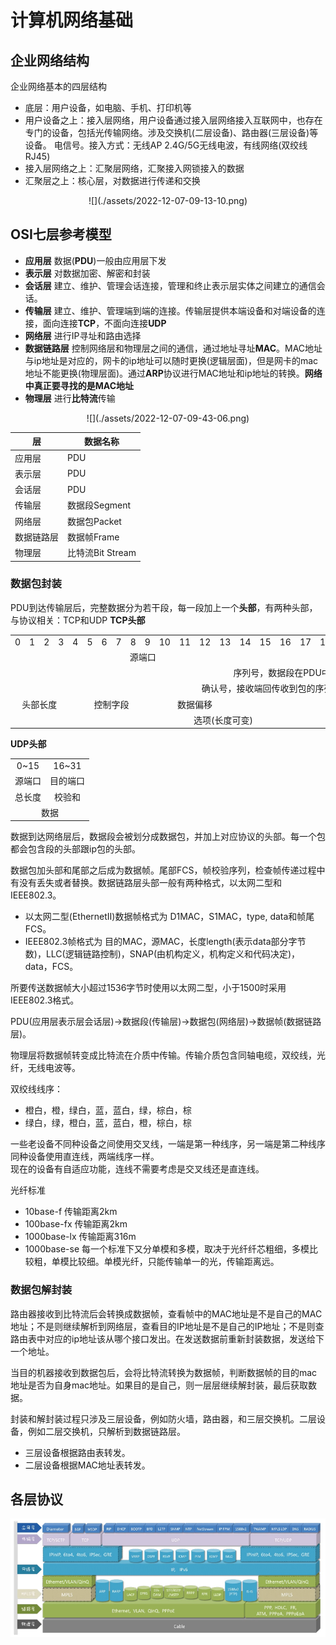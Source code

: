 # 计算机网络基础

## 企业网络结构
企业网络基本的四层结构
* 底层：用户设备，如电脑、手机、打印机等
* 用户设备之上：接入层网络，用户设备通过接入层网络接入互联网中，也存在专门的设备，包括光传输网络。涉及交换机(二层设备)、路由器(三层设备)等设备。 电信号。接入方式：无线AP 2.4G/5G无线电波，有线网络(双绞线RJ45)
* 接入层网络之上：汇聚层网络，汇聚接入网锁接入的数据
* 汇聚层之上：核心层，对数据进行传递和交换
<div align=center>![](./assets/2022-12-07-09-13-10.png)</div>

## OSI七层参考模型

* **应用层** 数据(**PDU**)一般由应用层下发
* **表示层** 对数据加密、解密和封装
* **会话层** 建立、维护、管理会话连接，管理和终止表示层实体之间建立的通信会话。
* **传输层** 建立、维护、管理端到端的连接。传输层提供本端设备和对端设备的连接，面向连接**TCP**，不面向连接**UDP**
* **网络层** 进行IP寻址和路由选择
* **数据链路层** 控制网络层和物理层之间的通信，通过地址寻址**MAC**。MAC地址与ip地址是对应的，网卡的ip地址可以随时更换(逻辑层面)，但是网卡的mac地址不能更换(物理层面)。通过**ARP**协议进行MAC地址和ip地址的转换。**网络中真正要寻找的是MAC地址**
* **物理层** 进行**比特流**传输
<div align=center>![](./assets/2022-12-07-09-43-06.png)</div>

|层|数据名称|
|-|-|
|应用层|PDU|
|表示层|PDU|
|会话层|PDU|
|传输层|数据段Segment|
|网络层|数据包Packet|
|数据链路层|数据帧Frame|
|物理层|比特流Bit Stream|

### 数据包封装
PDU到达传输层后，完整数据分为若干段，每一段加上一个**头部**，有两种头部，与协议相关：TCP和UDP
**TCP头部**
<div align=center>
<table>
    <tr>
        <td colspan="1">0</td><td colspan="1">1</td><td colspan="1">2</td><td colspan="1">3</td>
        <td colspan="1">4</td><td colspan="1">5</td><td colspan="1">6</td><td colspan="1">7</td>
        <td colspan="1">8</td><td colspan="1">9</td><td colspan="1">10</td><td colspan="1">11</td>
        <td colspan="1">12</td><td colspan="1">13</td><td colspan="1">14</td><td colspan="1">15</td>
        <td colspan="1">16</td><td colspan="1">17</td><td colspan="1">18</td><td colspan="1">19</td>
        <td colspan="1">20</td><td colspan="1">21</td><td colspan="1">22</td><td colspan="1">23</td>
        <td colspan="1">24</td><td colspan="1">25</td><td colspan="1">26</td><td colspan="1">27</td>
        <td colspan="1">28</td><td colspan="1">29</td><td colspan="1">30</td><td colspan="1">31</td>
    </tr>
    <tr>
        <td colspan="16" align="center">源端口</td>
        <td colspan="16" align="center">目的端口</td>
    </tr>
    <tr>
        <td colspan="32" align="center">序列号，数据段在PDU中的分段序号</td>
    </tr>
    <tr>
        <td colspan="32" align="center">确认号，接收端回传收到包的序列号+1的确认号ACK</td>
    </tr>
    <tr>
        <td colspan="4" align="center">头部长度</td>
        <td colspan="6" align="center">控制字段</td>
        <td colspan="4" align="center">数据偏移</td>
        <td colspan="16" align="center">窗口</td>
    </tr>
    <tr>
        <td colspan="24" align="center">选项(长度可变)</td>
        <td colspan="8" align="center">填充</td>
    </tr>
</table>
</div>

**UDP头部**
<div align=center>
<table>
    <tr>
        <td colspan="16" align="center">0~15</td>
        <td colspan="16" align="center">16~31</td>
    </tr>
    <tr>
        <td colspan="16" align="center">源端口</td>
        <td colspan="16" align="center">目的端口</td>
    </tr>
    <tr>
        <td colspan="16" align="center">总长度</td>
        <td colspan="16" align="center">校验和</td>
    </tr>
    <tr>
        <td colspan="32" align="center">数据</td>
    </tr>
</table>
</div>

数据到达网络层后，数据段会被划分成数据包，并加上对应协议的头部。每一个包都会包含段的头部跟ip包的头部。

数据包加头部和尾部之后成为数据帧。尾部FCS，帧校验序列，检查帧传递过程中有没有丢失或者替换。数据链路层头部一般有两种格式，以太网二型和IEEE802.3。
* 以太网二型(EthernetⅡ)数据帧格式为 D1MAC，S1MAC，type, data和帧尾FCS。
* IEEE802.3帧格式为 目的MAC，源MAC，长度length(表示data部分字节数)，LLC(逻辑链路控制)，SNAP(由机构定义，机构定义和代码决定)，data，FCS。

所要传送数据帧大小超过1536字节时使用以太网二型，小于1500时采用IEEE802.3格式。

PDU(应用层表示层会话层)->数据段(传输层)->数据包(网络层)->数据帧(数据链路层)。

物理层将数据帧转变成比特流在介质中传输。传输介质包含同轴电缆，双绞线，光纤，无线电波等。

双绞线线序：
* 橙白，橙，绿白，蓝，蓝白，绿，棕白，棕
* 绿白，绿，橙白，蓝，蓝白，橙，棕白，棕

一些老设备不同种设备之间使用交叉线，一端是第一种线序，另一端是第二种线序<br />
同种设备使用直连线，两端线序一样。<br />
现在的设备有自适应功能，连线不需要考虑是交叉线还是直连线。

光纤标准
* 10base-f 传输距离2km
* 100base-fx 传输距离2km
* 1000base-lx 传输距离316m
* 1000base-se 
每一个标准下又分单模和多模，取决于光纤纤芯粗细，多模比较粗，单模比较细。单模光纤，只能传输单一的光，传输距离远。

### 数据包解封装

路由器接收到比特流后会转换成数据帧，查看帧中的MAC地址是不是自己的MAC地址；不是则继续解析到网络层，查看目的IP地址是不是自己的IP地址；不是则查路由表中对应的ip地址该从哪个接口发出。在发送数据前重新封装数据，发送给下一个地址。

当目的机器接收到数据包后，会将比特流转换为数据帧，判断数据帧的目的mac地址是否为自身mac地址。如果目的是自己，则一层层继续解封装，最后获取数据。

封装和解封装过程只涉及三层设备，例如防火墙，路由器，和三层交换机。二层设备，例如二层交换机，只解析到数据链路层。
* 三层设备根据路由表转发。
* 二层设备根据MAC地址表转发。

## 各层协议
![](./assets/2022-12-12-14-40-27.png)